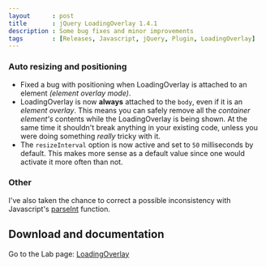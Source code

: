 ```yaml
---
layout      : post
title       : jQuery LoadingOverlay 1.4.1
description : Some bug fixes and minor improvements
tags        : [Releases, Javascript, jQuery, Plugin, LoadingOverlay]
---
```



### Auto resizing and positioning

- Fixed a bug with positioning when LoadingOverlay is attached to an element *(element overlay mode)*.
- LoadingOverlay is now **always** attached to the `body`, even if it is an *element overlay*. This means you can safely remove all the *container element's* contents while the LoadingOverlay is being shown. At the same time it shouldn't break anything in your existing code, unless you were doing something *really* tricky with it.
- The `resizeInterval` option is now active and set to `50` milliseconds by default. This makes more sense as a default value since one would activate it more often than not.


### Other
I've also taken the chance to correct a possible inconsistency with Javascript's [parseInt](https://developer.mozilla.org/en-US/docs/Web/JavaScript/Reference/Global_Objects/parseInt) function.


## Download and documentation

Go to the Lab page: [LoadingOverlay](/labs/jquery-loading-overlay/)
